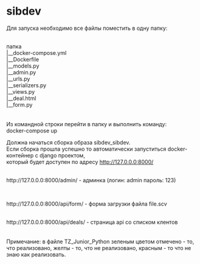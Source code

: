 # sibdev

<p>Для запуска необходимо все файлы поместить в одну папку:</p>
<br>
папка<br>
  |__docker-compose.yml<br>
  |__Dockerfile<br>
  |__models.py<br>
  |__admin.py<br>
  |__urls.py<br>
  |__serializers.py<br>
  |__views.py<br>
  |__deal.html<br>
  |__form.py<br>
  <br><br>
  Из командной строки перейти в папку и выполнить команду:<br>
    docker-compose up<br>
    
  Должна начаться сборка образа sibdev_sibdev.<br>
  Если сборка прошла успешно то автоматически запуститься docker-контейнер с django проектом,<br>
  который будет доступен по адресу http://127.0.0.0:8000/<br><br>
  
  <p>http://127.0.0.0:8000/admin/      - админка (логин: admin пароль: 123) </p><br>
  <p>http://127.0.0.0:8000/api/form/   - форма загрузки файла file.scv</p><br>
  http://127.0.0.0:8000/api/deals/  - страница api со списком клентов<br>
  <br>
  <br>
  Примечание: в файле TZ_Junior_Python зеленым цветом отмечено - то, что реализовано, желты - то, что не реализовано, красным - то что не знаю как реализовать.

